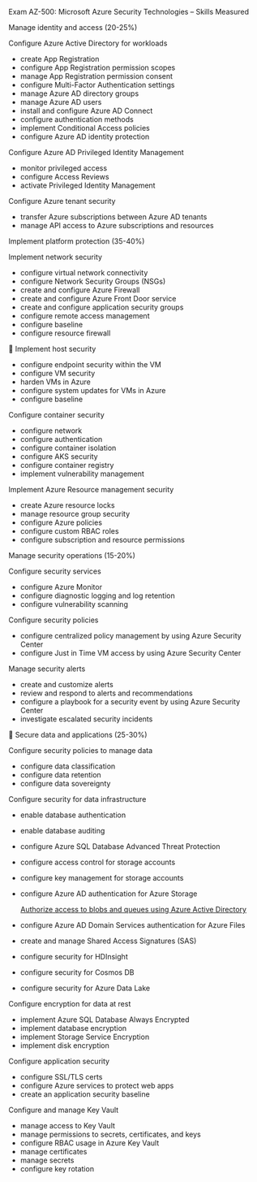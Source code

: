 Exam AZ-500: Microsoft Azure Security Technologies – 
Skills Measured 

 

Manage identity and access (20-25%) 

Configure Azure Active Directory for workloads 

* create App Registration 
* configure App Registration permission scopes 
* manage App Registration permission consent 
* configure Multi-Factor Authentication settings 
* manage Azure AD directory groups 
* manage Azure AD users 
* install and configure Azure AD Connect 
* configure authentication methods 
* implement Conditional Access policies 
* configure Azure AD identity protection 


Configure Azure AD Privileged Identity Management 

* monitor privileged access 
* configure Access Reviews 
* activate Privileged Identity Management 


Configure Azure tenant security 

* transfer Azure subscriptions between Azure AD tenants 
* manage API access to Azure subscriptions and resources 


Implement platform protection (35-40%) 

Implement network security 

* configure virtual network connectivity 
* configure Network Security Groups (NSGs) 
* create and configure Azure Firewall 
* create and configure Azure Front Door service 
* create and configure application security groups 
* configure remote access management 
* configure baseline 
* configure resource firewall 



Implement host security 

* configure endpoint security within the VM 
* configure VM security 
* harden VMs in Azure 
* configure system updates for VMs in Azure 
* configure baseline 


Configure container security 

* configure network 
* configure authentication 
* configure container isolation 
* configure AKS security 
* configure container registry 
* implement vulnerability management 


Implement Azure Resource management security 

* create Azure resource locks 
* manage resource group security 
* configure Azure policies 
* configure custom RBAC roles 
* configure subscription and resource permissions 


Manage security operations (15-20%) 

Configure security services 

* configure Azure Monitor 
* configure diagnostic logging and log retention 
* configure vulnerability scanning 


Configure security policies 

* configure centralized policy management by using Azure Security Center 
* configure Just in Time VM access by using Azure Security Center 


Manage security alerts 

* create and customize alerts 
* review and respond to alerts and recommendations 
* configure a playbook for a security event by using Azure Security Center 
* investigate escalated security incidents 



Secure data and applications (25-30%) 

Configure security policies to manage data 

* configure data classification 
* configure data retention 
* configure data sovereignty 


Configure security for data infrastructure 

* enable database authentication 
* enable database auditing 
* configure Azure SQL Database Advanced Threat Protection 
* configure access control for storage accounts 
* configure key management for storage accounts
* configure Azure AD authentication for Azure Storage
  
     [Authorize access to blobs and queues using Azure Active Directory](https://docs.microsoft.com/en-us/azure/storage/common/storage-auth-aad)

* configure Azure AD Domain Services authentication for Azure Files 
* create and manage Shared Access Signatures (SAS) 
* configure security for HDInsight 
* configure security for Cosmos DB 
* configure security for Azure Data Lake 


Configure encryption for data at rest 

* implement Azure SQL Database Always Encrypted 
* implement database encryption 
* implement Storage Service Encryption 
* implement disk encryption 


Configure application security 

* configure SSL/TLS certs 
* configure Azure services to protect web apps 
* create an application security baseline 


Configure and manage Key Vault 

* manage access to Key Vault 
* manage permissions to secrets, certificates, and keys 
* configure RBAC usage in Azure Key Vault 
* manage certificates 
* manage secrets 
* configure key rotation 




